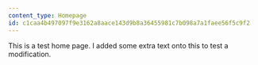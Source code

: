 ```yaml
---
content_type: Homepage
id: c1caa4b497097f9e3162a8aace143d9b8a36455981c7b098a7a1faee56f5c9f2
---
```


This is a test home page.  I added some extra text onto this to test a modification.